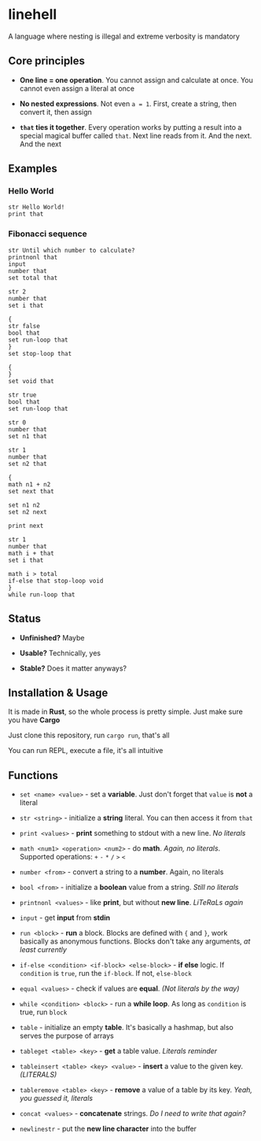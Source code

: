 # linehell

A language where nesting is illegal and extreme verbosity is mandatory

## Core principles

- **One line = one operation**. You cannot assign and calculate at once. You cannot even assign a literal at once

- **No nested expressions**. Not even `a = 1`. First, create a string, then convert it, then assign

- **`that` ties it together**. Every operation works by putting a result into a special magical buffer called `that`. Next line reads from it. And the next. And the next

## Examples

### Hello World

```linehell
str Hello World!
print that
```

### Fibonacci sequence

```linehell
str Until which number to calculate? 
printnonl that
input
number that
set total that

str 2
number that
set i that

{
str false
bool that
set run-loop that
}
set stop-loop that

{
}
set void that

str true
bool that
set run-loop that

str 0
number that
set n1 that

str 1
number that
set n2 that

{
math n1 + n2
set next that

set n1 n2
set n2 next

print next

str 1
number that
math i + that
set i that

math i > total
if-else that stop-loop void
}
while run-loop that
```

## Status

- **Unfinished?** Maybe

- **Usable?** Technically, yes

- **Stable?** Does it matter anyways?

## Installation & Usage

It is made in **Rust**, so the whole process is pretty simple. Just make sure you have **Cargo**

Just clone this repository, run `cargo run`, that's all

You can run REPL, execute a file, it's all intuitive

## Functions

- `set <name> <value>` - set a **variable**. Just don't forget that `value` is **not** a literal

- `str <string>` - initialize a **string** literal. You can then access it from `that`

- `print <values>` - **print** something to stdout with a new line. *No literals*

- `math <num1> <operation> <num2>` - do **math**. *Again, no literals*. Supported operations: `+` `-` `*` `/` `>` `<`

- `number <from>` - convert a string to a **number**. Again, no literals

- `bool <from>` - initialize a **boolean** value from a string. *Still no literals*

- `printnonl <values>` - like **print**, but without **new line**. *LiTeRaLs again*

- `input` - get **input** from **stdin**

- `run <block>` - **run** a block. Blocks are defined with `{` and `}`, work basically as anonymous functions. Blocks don't take any arguments, *at least currently*

- `if-else <condition> <if-block> <else-block>` - **if else** logic. If `condition` is `true`, run the `if-block`. If not, `else-block`

- `equal <values>` - check if values are **equal**. *(Not literals by the way)*

- `while <condition> <block>` - run a **while loop**. As long as `condition` is true, run `block`

- `table` - initialize an empty **table**. It's basically a hashmap, but also serves the purpose of arrays

- `tableget <table> <key>` - **get** a table value. *Literals reminder*

- `tableinsert <table> <key> <value>` - **insert** a value to the given key. *(LITERALS)*

- `tableremove <table> <key>` - **remove** a value of a table by its key. *Yeah, you guessed it, literals*

- `concat <values>` - **concatenate** strings. *Do I need to write that again?*

- `newlinestr` - put the **new line character** into the buffer
